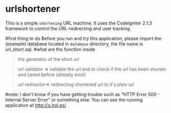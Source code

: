 # urlshortener
 This is a simple `shortening` URL machine. 
 It uses the Codeigniter 2.1.3 framework to control the URL-redirecting and user tracking.

#first thing to do
 Before you run and try this application, please import the (example) database located in `database` directory, the file name is url_short.sql.
#what are the function inside
 > the generator of the short url
 
 > url validator => validate the url and to check if the url has been shorten and saved before (already exist)
 
 > url redirector=> redirecting shortened url to it's plain url

#note:
 I don't know if you have getting trouble such as "HTTP Error 500 - Internal Server Error" or something else.
 You can see the running application at http://o.hol.es/
